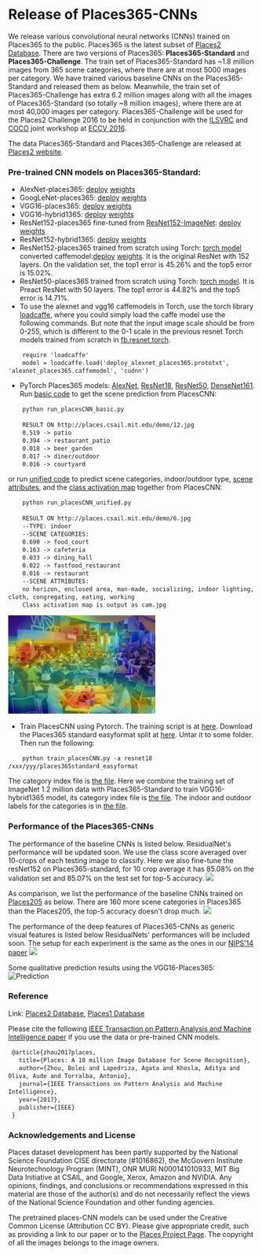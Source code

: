 # Release of Places365-CNNs
We release various convolutional neural networks (CNNs) trained on Places365 to the public. Places365 is the latest subset of [Places2 Database](http://places2.csail.mit.edu). There are two versions of Places365: **Places365-Standard** and **Places365-Challenge**. The train set of Places365-Standard has ~1.8 million images from 365 scene categories, where there are at most 5000 images per category. We have trained various baseline CNNs on the Places365-Standard and released them as below. Meanwhile, the train set of Places365-Challenge has extra 6.2 million images along with all the images of Places365-Standard (so totally ~8 million images), where there are at most 40,000 images per category. Places365-Challenge will be used for the Places2 Challenge 2016 to be held in conjunction with the [ILSVRC](http://www.image-net.org/challenges/LSVRC/) and [COCO](http://mscoco.org/dataset/#overview) joint workshop at [ECCV 2016](http://www.eccv2016.org/). 

The data Places365-Standard and Places365-Challenge are released at [Places2 website](http://places2.csail.mit.edu).

### Pre-trained CNN models on Places365-Standard:

* AlexNet-places365: [deploy](deploy_alexnet_places365.prototxt) [weights](http://places2.csail.mit.edu/models_places365/alexnet_places365.caffemodel)
* GoogLeNet-places365: [deploy](deploy_googlenet_places365.prototxt) [weights](http://places2.csail.mit.edu/models_places365/googlenet_places365.caffemodel)
* VGG16-places365: [deploy](deploy_vgg16_places365.prototxt) [weights](http://places2.csail.mit.edu/models_places365/vgg16_places365.caffemodel)
* VGG16-hybrid1365: [deploy](deploy_vgg16_hybrid1365.prototxt) [weights](http://places2.csail.mit.edu/models_places365/vgg16_hybrid1365.caffemodel)
* ResNet152-places365 fine-tuned from [ResNet152-ImageNet](https://github.com/KaimingHe/deep-residual-networks/blob/master/prototxt/ResNet-152-deploy.prototxt): [deploy](deploy_resnet152_places365.prototxt) [weights](http://places2.csail.mit.edu/models_places365/resnet152_places365.caffemodel) 
* ResNet152-hybrid1365: [deploy](deploy_resnet152_hybrid1365.prototxt) [weights](http://places2.csail.mit.edu/models_places365/resnet152_hybrid1365.caffemodel)
* ResNet152-places365 trained from scratch using Torch: [torch model](http://places2.csail.mit.edu/models_places365/resnet152_places365.t7) converted caffemodel:[deploy](http://netdissect.csail.mit.edu/dissect/zoo/resnet-152-torch-places365.prototxt) [weights](http://netdissect.csail.mit.edu/dissect/zoo/resnet-152-torch-places365.caffemodel). It is the original ResNet with 152 layers. On the validation set, the top1 error is 45.26% and the top5 error is 15.02%.
* ResNet50-places365 trained from scratch using Torch: [torch model](http://places2.csail.mit.edu/models_places365/resnet50_places365.t7). It is Preact ResNet with 50 layers. The top1 error is 44.82% and the top5 error is 14.71%.
* To use the alexnet and vgg16 caffemodels in Torch, use the torch library [loadcaffe](https://github.com/szagoruyko/loadcaffe), where you could simply load the caffe model use the following commands. But note that the input image scale should be from 0-255, which is different to the 0-1 scale in the previous resnet Torch models trained from scratch in [fb.resnet.torch](https://github.com/facebook/fb.resnet.torch).
```
	require 'loadcaffe'
	model = loadcaffe.load('deploy_alexnet_places365.prototxt', 'alexnet_places365.caffemodel', 'cudnn')
```
* PyTorch Places365 models: [AlexNet](http://places2.csail.mit.edu/models_places365/whole_alexnet_places365.pth.tar), [ResNet18](http://places2.csail.mit.edu/models_places365/whole_resnet18_places365.pth.tar), [ResNet50](http://places2.csail.mit.edu/models_places365/whole_resnet50_places365.pth.tar), [DenseNet161](http://places2.csail.mit.edu/models_places365/whole_densenet161_places365.pth.tar). Run [basic code](run_placesCNN_basic.py) to get the scene prediction from PlacesCNN:
```
    python run_placesCNN_basic.py

    RESULT ON http://places.csail.mit.edu/demo/12.jpg
    0.519 -> patio
    0.394 -> restaurant_patio
    0.018 -> beer_garden
    0.017 -> diner/outdoor
    0.016 -> courtyard
```
or run [unified code](run_placesCNN_unified.py) to predict scene categories, indoor/outdoor type, [scene attributes](https://cs.brown.edu/~gen/sunattributes.html), and the [class activation map](http://cnnlocalization.csail.mit.edu/) together from PlacesCNN:
```
    python run_placesCNN_unified.py

    RESULT ON http://places.csail.mit.edu/demo/6.jpg
    --TYPE: indoor
    --SCENE CATEGORIES:
    0.690 -> food_court
    0.163 -> cafeteria
    0.033 -> dining_hall
    0.022 -> fastfood_restaurant
    0.016 -> restaurant
    --SCENE ATTRIBUTES:
    no horizon, enclosed area, man-made, socializing, indoor lighting, cloth, congregating, eating, working
    Class activation map is output as cam.jpg
```
<img src="./cam_example.jpg" height="200">

* Train PlacesCNN using Pytorch. The training script is at [here](train_placesCNN.py). Download the Places365 standard easyformat split at [here](http://data.csail.mit.edu/places/places365/places365standard_easyformat.tar). Untar it to some folder. Then run the following:
```
    python train_placesCNN.py -a resnet18 /xxx/yyy/places365standard_easyformat
```

The category index file is [the file](categories_places365.txt). Here we combine the training set of ImageNet 1.2 million data with Places365-Standard to train VGG16-hybrid1365 model, its category index file is [the file](categories_hybrid1365.txt). The indoor and outdoor labels for the categories is in [the file](IO_places365.txt).

### Performance of the Places365-CNNs
The performance of the baseline CNNs is listed below. ResidualNet's performance will be updated soon. We use the class score averaged over 10-crops of each testing image to classify. Here we also fine-tune the resNet152 on Places365-standard, for 10 crop average it has 85.08% on the validation set and 85.07% on the test set for top-5 accuracy.
<img src="http://places2.csail.mit.edu/models_places365/table2.jpg" height="110">

As comparison, we list the performance of the baseline CNNs trained on [Places205](http://places.csail.mit.edu/downloadCNN.html) as below. There are 160 more scene categories in Places365 than the Places205, the top-5 accuracy doesn't drop much.
<img src="http://places2.csail.mit.edu/models_places365/table1.jpg" height="150">

The performance of the deep features of Places365-CNNs as generic visual features is listed below ResidualNets' performances will be included soon. The setup for each experiment is the same as the ones in our [NIPS'14 paper](http://places.csail.mit.edu/places_NIPS14.pdf)
<img src="http://places2.csail.mit.edu/models_places365/table3.jpg" height="180">

Some qualitative prediction results using the VGG16-Places365:
![Prediction](http://places2.csail.mit.edu/models_places365/example_prediction.jpg)

### Reference
Link: [Places2 Database](http://places2.csail.mit.edu), [Places1 Database](http://places.csail.mit.edu)

Please cite the following [IEEE Transaction on Pattern Analysis and Machine Intelligence paper](http://places2.csail.mit.edu/PAMI_places.pdf) if you use the data or pre-trained CNN models.

```
 @article{zhou2017places,
   title={Places: A 10 million Image Database for Scene Recognition},
   author={Zhou, Bolei and Lapedriza, Agata and Khosla, Aditya and Oliva, Aude and Torralba, Antonio},
   journal={IEEE Transactions on Pattern Analysis and Machine Intelligence},
   year={2017},
   publisher={IEEE}
 }

```

### Acknowledgements and License

Places dataset development has been partly supported by the National Science Foundation CISE directorate (#1016862), the McGovern Institute Neurotechnology Program (MINT), ONR MURI N000141010933, MIT Big Data Initiative at CSAIL, and Google, Xerox, Amazon and NVIDIA. Any opinions, findings, and conclusions or recommendations expressed in this material are those of the author(s) and do not necessarily reflect the views of the National Science Foundation and other funding agencies. 

The pretrained places-CNN models can be used under the Creative Common License (Attribution CC BY). Please give appropriate credit, such as providing a link to our paper or to the [Places Project Page](http://places2.csail.mit.edu). The copyright of all the images belongs to the image owners.

